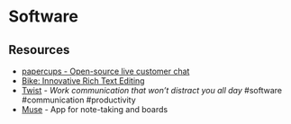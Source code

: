 # Software

## Resources

- [papercups - Open-source live customer chat](https://github.com/papercups-io/papercups)
- [Bike: Innovative Rich Text Editing](https://www.hogbaysoftware.com/posts/bike-rich-text/)
- [Twist](https://twist.com/home) - _Work communication that won’t distract you all day_ #software #communication #productivity
- [Muse](https://museapp.com/) - App for note-taking and boards
